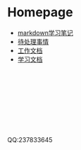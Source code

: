 
# Homepage

- [markdown学习笔记](markdown-study.md)
- [待处理事情](todo.md)
- [工作文档](https://237833645.github.io/doc/work/index.html)
- [学习文档](https://237833645.github.io/doc/study/index.html)
  
</br>
</br>
</br>
</br>
</br>
</br>
</br>
</br>

QQ:237833645
